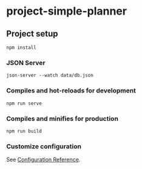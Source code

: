 # project-simple-planner

## Project setup
```
npm install
```

### JSON Server
```
json-server --watch data/db.json
```

### Compiles and hot-reloads for development
```
npm run serve
```

### Compiles and minifies for production
```
npm run build
```

### Customize configuration
See [Configuration Reference](https://cli.vuejs.org/config/).
